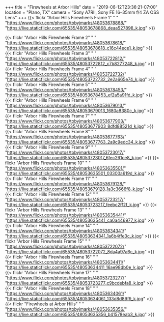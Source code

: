 +++
title = "Firewheels at Arbor Hills"
date = "2019-06-12T23:36:21-07:00"
location = "Plano, TX"
camera = "Sony A7RII, Sony FE 16–35mm f/4 ZA OSS Lens"
+++
{{< flickr "Arbor Hills Firewheels Frame 1"
           "                               "
           "https://www.flickr.com/photos/tobyjmarks/48053678868/"
           "https://live.staticflickr.com/65535/48053678868_deaa527898_k.jpg" >}}
<!--more-->
{{< flickr "Arbor Hills Firewheels Frame 2"
           "                               "
           "https://www.flickr.com/photos/tobyjmarks/48053678618/"
           "https://live.staticflickr.com/65535/48053678618_c16c44ece1_k.jpg" >}}
{{< flickr "Arbor Hills Firewheels Frame 3"
           "                               "
           "https://www.flickr.com/photos/tobyjmarks/48053722812/"
           "https://live.staticflickr.com/65535/48053722812_c7b8277248_k.jpg" >}}
{{< flickr "Arbor Hills Firewheels Frame 4"
           "                               "
           "https://www.flickr.com/photos/tobyjmarks/48053722732/"
           "https://live.staticflickr.com/65535/48053722732_2e2a665e74_k.jpg" >}}
{{< flickr "Arbor Hills Firewheels Frame 5"
           "                               "
           "https://www.flickr.com/photos/tobyjmarks/48053678453/"
           "https://live.staticflickr.com/65535/48053678453_ef2a5a91fd_k.jpg" >}}
{{< flickr "Arbor Hills Firewheels Frame 6"
           "                               "
           "https://www.flickr.com/photos/tobyjmarks/48053679013/"
           "https://live.staticflickr.com/65535/48053679013_1680a8380c_k.jpg" >}}
{{< flickr "Arbor Hills Firewheels Frame 7"
           "                               "
           "https://www.flickr.com/photos/tobyjmarks/48053677903/"
           "https://live.staticflickr.com/65535/48053677903_8dfd88521d_k.jpg" >}}
{{< flickr "Arbor Hills Firewheels Frame 8"
           "                               "
           "https://www.flickr.com/photos/tobyjmarks/48053677763/"
           "https://live.staticflickr.com/65535/48053677763_2a9c9edc34_k.jpg" >}}
{{< flickr "Arbor Hills Firewheels Frame 9"
           "                               "
           "https://www.flickr.com/photos/tobyjmarks/48053723017/"
           "https://live.staticflickr.com/65535/48053723017_6fec261ce8_k.jpg" >}}
{{< flickr "Arbor Hills Firewheels Frame 10"
           "                               "
           "https://www.flickr.com/photos/tobyjmarks/48053635501/"
           "https://live.staticflickr.com/65535/48053635501_03300a619d_k.jpg" >}}
{{< flickr "Arbor Hills Firewheels Frame 11"
           "                               "
           "https://www.flickr.com/photos/tobyjmarks/48053679128/"
           "https://live.staticflickr.com/65535/48053679128_1a3c3666f8_k.jpg" >}}
{{< flickr "Arbor Hills Firewheels Frame 12"
           "                               "
           "https://www.flickr.com/photos/tobyjmarks/48053723217/"
           "https://live.staticflickr.com/65535/48053723217_feebc2ff2f_k.jpg" >}}
{{< flickr "Arbor Hills Firewheels Frame 13"
           "                               "
           "https://www.flickr.com/photos/tobyjmarks/48053635441/"
           "https://live.staticflickr.com/65535/48053635441_ca0a446977_k.jpg" >}}
{{< flickr "Arbor Hills Firewheels Frame 14"
           "                               "
           "https://www.flickr.com/photos/tobyjmarks/48053634341/"
           "https://live.staticflickr.com/65535/48053634341_1a6b4ffe3c_k.jpg" >}}
{{< flickr "Arbor Hills Firewheels Frame 15"
           "                               "
           "https://www.flickr.com/photos/tobyjmarks/48053722072/"
           "https://live.staticflickr.com/65535/48053722072_8da4a97a6c_k.jpg" >}}
{{< flickr "Arbor Hills Firewheels Frame 16"
           "                               "
           "https://www.flickr.com/photos/tobyjmarks/48053634411/"
           "https://live.staticflickr.com/65535/48053634411_16ae98db0e_k.jpg" >}}
{{< flickr "Arbor Hills Firewheels Frame 17"
           "                               "
           "https://www.flickr.com/photos/tobyjmarks/48053723277/"
           "https://live.staticflickr.com/65535/48053723277_c9bcdebfa8_k.jpg" >}}
{{< flickr "Arbor Hills Firewheels Frame 18"
           "                               "
           "https://www.flickr.com/photos/tobyjmarks/48053634061/"
           "https://live.staticflickr.com/65535/48053634061_133d8d89f9_k.jpg" >}}
{{< flickr "Firewheels at Arbor Hills"
           "                               "
           "https://www.flickr.com/photos/tobyjmarks/48053635356/"
           "https://live.staticflickr.com/65535/48053635356_b41578eab3_k.jpg" >}}
